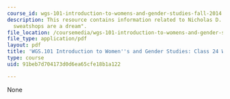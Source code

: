 ```yaml
---
course_id: wgs-101-introduction-to-womens-and-gender-studies-fall-2014
description: This resource contains information related to Nicholas D. Kristof's "where
  sweatshops are a dream".
file_location: /coursemedia/wgs-101-introduction-to-womens-and-gender-studies-fall-2014/91beb7d704173d0d6ea65cfe18b1a122_MITWGS_101F14_InClass24.pdf
file_type: application/pdf
layout: pdf
title: 'WGS.101 Introduction to Women''s and Gender Studies: Class 24 Writing'
type: course
uid: 91beb7d704173d0d6ea65cfe18b1a122

---
```

None
